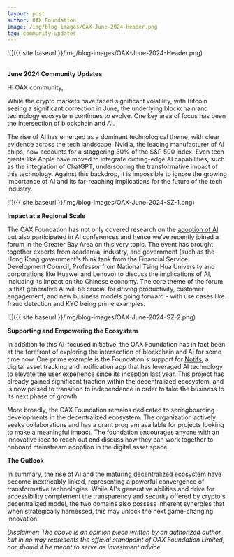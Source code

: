 ```yaml
---
layout: post
author: OAX Foundation
image: /img/blog-images/OAX-June-2024-Header.png
tag: community-updates
---
```


![]({{ site.baseurl }}/img/blog-images/OAX-June-2024-Header.png)

<br><b>June 2024 Community Updates</b>

Hi OAX community,

While the crypto markets have faced significant volatility, with Bitcoin seeing a significant correction in June, the underlying blockchain and technology ecosystem continues to evolve. One key area of focus has been the intersection of blockchain and AI.

The rise of AI has emerged as a dominant technological theme, with clear evidence across the tech landscape. Nvidia, the leading manufacturer of AI chips, now accounts for a staggering 30% of the S&P 500 index. Even tech giants like Apple have moved to integrate cutting-edge AI capabilities, such as the integration of ChatGPT, underscoring the transformative impact of this technology. Against this backdrop, it is impossible to ignore the growing importance of AI and its far-reaching implications for the future of the tech industry. 


![]({{ site.baseurl }}/img/blog-images/OAX-June-2024-SZ-1.png)

<b>Impact at a Regional Scale</b>

The OAX Foundation has not only covered research on the <a href="https://www.oax.org/2023/09/07/Worldcoin's-Vision-for-a-Decentralized-AI-Powered-Society.html">adoption of AI</a> but also participated in AI conferences and hence we’ve recently joined a forum in the Greater Bay Area on this very topic. The event has brought together experts from academia, industry, and government (such as the Hong Kong government's think tank from the Financial Service Development Council, Professor from National Tsing Hua University and corporations like Huawei and Lenovo) to discuss the implications of AI, including its impact on the Chinese economy. The core theme of the forum is that generative AI will be crucial for driving productivity, customer engagement, and new business models going forward - with use cases like fraud detection and KYC being prime examples.

![]({{ site.baseurl }}/img/blog-images/OAX-June-2024-SZ-2.png)

<b>Supporting and Empowering the Ecosystem</b>

In addition to this AI-focused initiative, the OAX Foundation has in fact been at the forefront of exploring the intersection of blockchain and AI for some time now. One prime example is the Foundation's support for <a href="http://www.notifs.co">Notifs</a>, a digital asset tracking and notification app that has leveraged AI technology to elevate the user experience since its inception last year. This project has already gained significant traction within the decentralized ecosystem, and is now poised to transition to independence in order to take the business to its next phase of growth.

More broadly, the OAX Foundation remains dedicated to springboarding developments in the decentralized ecosystem. The organization actively seeks collaborations and has a grant program available for projects looking to make a meaningful impact. The foundation encourages anyone with an innovative idea to reach out and discuss how they can work together to onboard mainstream adoption in the digital asset space.

<b>The Outlook</b>

In summary, the rise of AI and the maturing decentralized ecosystem have become inextricably linked, representing a powerful convergence of transformative technologies. While AI's generative abilities and drive for accessibility complement the transparency and security offered by crypto's decentralized model, the two domains also possess inherent synergies that when strategically harnessed, this may unlock the next game-changing innovation.

<i>Disclaimer: The above is an opinion piece written by an authorized author, but in no way represents the official standpoint of OAX Foundation Limited, nor should it be meant to serve as investment advice.</i>
